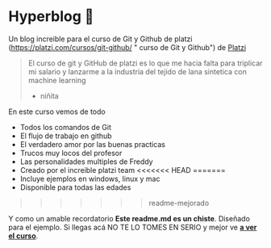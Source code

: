 # Hyperblog 💚
Un blog increible para el curso de Git y Github de platzi
(https://platzi.com/cursos/git-github/ " curso de Git y Github") de [Platzi](https://platzi.com/ "Platzi")
> El curso de git y GitHub de platzi es lo que me hacia falta para triplicar mi salario y lanzarme a la industria del tejido de lana sintetica con machine learning
> - niñita

En este curso vemos de todo
* Todos los comandos de Git
* El flujo de trabajo en github
* El verdadero amor por las buenas practicas
* Trucos muy locos del profesor
* Las personalidades multiples de Freddy
* Creado por el increible platzi team
<<<<<<< HEAD
=======
* Incluye ejemplos en windows, linux y mac
* Disponible para todas las edades
>>>>>>> readme-mejorado

Y como un amable recordatorio **Este readme.md es un chiste**. Diseñado para el ejemplo. Si llegas acá NO TE LO TOMES EN SERIO y mejor ve [**a ver el curso**](https://platzi.com/cursos/git-github/ "a ver el curso").

